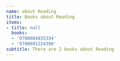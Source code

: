 ```yaml
---
name: about Reading
title: Books about Reading
items:
- title: null
  books:
  - '9780684835334'
  - '9780691224398'
subtitle: There are 2 books about Reading
---
```


